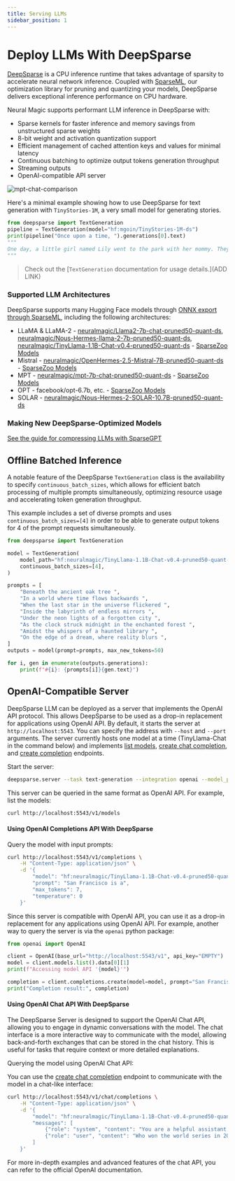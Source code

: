 ```yaml
---
title: Serving LLMs
sidebar_position: 1
---
```


# Deploy LLMs With DeepSparse

[DeepSparse](https://github.com/neuralmagic/deepsparse) is a CPU inference runtime that takes advantage of sparsity to accelerate neural network inference. Coupled with [SparseML](https://github.com/neuralmagic/sparseml), our optimization library for pruning and quantizing your models, DeepSparse delivers exceptional inference performance on CPU hardware.

Neural Magic supports performant LLM inference in DeepSparse with:
- Sparse kernels for faster inference and memory savings from unstructured sparse weights
- 8-bit weight and activation quantization support
- Efficient management of cached attention keys and values for minimal latency
- Continuous batching to optimize output tokens generation throughput
- Streaming outputs
- OpenAI-compatible API server

![mpt-chat-comparison](https://github.com/neuralmagic/deepsparse/assets/3195154/ccf39323-4603-4489-8462-7b103872aeb3)

Here's a minimal example showing how to use DeepSparse for text generation with `TinyStories-1M`, a very small model for generating stories. 
```python
from deepsparse import TextGeneration
pipeline = TextGeneration(model="hf:mgoin/TinyStories-1M-ds")
print(pipeline("Once upon a time, ").generations[0].text)
"""
One day, a little girl named Lily went to the park with her mommy. They saw a big slide and wanted to slide down the slide. Lily said, "Mommy, can I go on the slide?" Her mommy said, "Yes, you can go on the slide."
"""
```

> Check out the [`TextGeneration` documentation for usage details.](ADD LINK)

### Supported LLM Architectures 

DeepSparse supports many Hugging Face models through [ONNX export through SparseML](./guides/hf-llm-to-deepsparse.mdx), including the following architectures:

* LLaMA & LLaMA-2 - [neuralmagic/Llama2-7b-chat-pruned50-quant-ds](https://huggingface.co/neuralmagic/Llama2-7b-chat-pruned50-quant-ds), [neuralmagic/Nous-Hermes-llama-2-7b-pruned50-quant-ds](https://huggingface.co/neuralmagic/Nous-Hermes-llama-2-7b-pruned50-quant-ds), [neuralmagic/TinyLlama-1.1B-Chat-v0.4-pruned50-quant-ds](https://huggingface.co/neuralmagic/TinyLlama-1.1B-Chat-v0.4-pruned50-quant-ds) - [SparseZoo Models](https://sparsezoo.neuralmagic.com/?architectures=llama2&ungrouped=true)
* Mistral - [neuralmagic/OpenHermes-2.5-Mistral-7B-pruned50-quant-ds](https://huggingface.co/neuralmagic/OpenHermes-2.5-Mistral-7B-pruned50-quant-ds) - [SparseZoo Models](https://sparsezoo.neuralmagic.com/?architectures=mistral&ungrouped=true)
* MPT - [neuralmagic/mpt-7b-chat-pruned50-quant-ds](https://huggingface.co/neuralmagic/mpt-7b-chat-pruned50-quant-ds) - [SparseZoo Models](https://sparsezoo.neuralmagic.com/?architectures=mpt&ungrouped=true)
* OPT - facebook/opt-6.7b, etc. - [SparseZoo Models](https://sparsezoo.neuralmagic.com/?architectures=opt&ungrouped=true)
* SOLAR - [neuralmagic/Nous-Hermes-2-SOLAR-10.7B-pruned50-quant-ds](https://huggingface.co/neuralmagic/Nous-Hermes-2-SOLAR-10.7B-pruned50-quant-ds)


### Making New DeepSparse-Optimized Models

[See the guide for compressing LLMs with SparseGPT](./guides/one-shot-llms-with-sparseml.mdx)


## Offline Batched Inference

A notable feature of the DeepSparse `TextGeneration` class is the availability to specify `continuous_batch_sizes`, which allows for efficient batch processing of multiple prompts simultaneously, optimizing resource usage and accelerating token generation throughput.

This example includes a set of diverse prompts and uses `continuous_batch_sizes=[4]` in order to be able to generate output tokens for 4 of the prompt requests simultaneously.

```python
from deepsparse import TextGeneration

model = TextGeneration(
    model_path="hf:neuralmagic/TinyLlama-1.1B-Chat-v0.4-pruned50-quant-ds",
    continuous_batch_sizes=[4],
)

prompts = [
    "Beneath the ancient oak tree ",
    "In a world where time flows backwards ",
    "When the last star in the universe flickered ",
    "Inside the labyrinth of endless mirrors ",
    "Under the neon lights of a forgotten city ",
    "As the clock struck midnight in the enchanted forest ",
    "Amidst the whispers of a haunted library ",
    "On the edge of a dream, where reality blurs ",
]
outputs = model(prompt=prompts, max_new_tokens=50)

for i, gen in enumerate(outputs.generations):
    print(f"#{i}: {prompts[i]}{gen.text}")
```

## OpenAI-Compatible Server

DeepSparse LLM can be deployed as a server that implements the OpenAI API protocol. This allows DeepSparse to be used as a drop-in replacement for applications using OpenAI API.
By default, it starts the server at `http://localhost:5543`. You can specify the address with `--host` and `--port` arguments. The server currently hosts one model at a time (TinyLlama-Chat in the command below) and implements [list models](https://platform.openai.com/docs/api-reference/models/list), [create chat completion](https://platform.openai.com/docs/api-reference/chat/create), and [create completion](https://platform.openai.com/docs/api-reference/completions/create) endpoints.

Start the server:

```bash
deepsparse.server --task text-generation --integration openai --model_path hf:neuralmagic/TinyLlama-1.1B-Chat-v0.4-pruned50-quant-ds
```

This server can be queried in the same format as OpenAI API. For example, list the models:

```bash
curl http://localhost:5543/v1/models
```

#### Using OpenAI Completions API With DeepSparse

Query the model with input prompts:

```bash
curl http://localhost:5543/v1/completions \
    -H "Content-Type: application/json" \
    -d '{
        "model": "hf:neuralmagic/TinyLlama-1.1B-Chat-v0.4-pruned50-quant-ds",
        "prompt": "San Francisco is a",
        "max_tokens": 7,
        "temperature": 0
    }'
```

Since this server is compatible with OpenAI API, you can use it as a drop-in replacement for any applications using OpenAI API. For example, another way to query the server is via the `openai` python package:

```python
from openai import OpenAI

client = OpenAI(base_url="http://localhost:5543/v1", api_key="EMPTY")
model = client.models.list().data[0][1]
print(f"Accessing model API '{model}'")

completion = client.completions.create(model=model, prompt="San Francisco is a")
print("Completion result:", completion)
```

#### Using OpenAI Chat API With DeepSparse

The DeepSparse Server is designed to support the OpenAI Chat API, allowing you to engage in dynamic conversations with the model. The chat interface is a more interactive way to communicate with the model, allowing back-and-forth exchanges that can be stored in the chat history. This is useful for tasks that require context or more detailed explanations.

Querying the model using OpenAI Chat API:

You can use the [create chat completion](https://platform.openai.com/docs/api-reference/chat/create) endpoint to communicate with the model in a chat-like interface:

```bash
curl http://localhost:5543/v1/chat/completions \
    -H "Content-Type: application/json" \
    -d '{
        "model": "hf:neuralmagic/TinyLlama-1.1B-Chat-v0.4-pruned50-quant-ds",
        "messages": [
            {"role": "system", "content": "You are a helpful assistant."},
            {"role": "user", "content": "Who won the world series in 2020?"}
        ]
    }'
```

For more in-depth examples and advanced features of the chat API, you can refer to the official OpenAI documentation.
